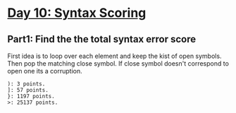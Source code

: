 # [Day 10: Syntax Scoring](https://adventofcode.com/2021/day/10)

## Part1: Find the the total syntax error score
First idea is to loop over each element and keep the kist of open symbols. Then pop the matching close symbol. 
If close symbol doesn't correspond to open one its a corruption. 

```
): 3 points.
]: 57 points.
}: 1197 points.
>: 25137 points.
```
